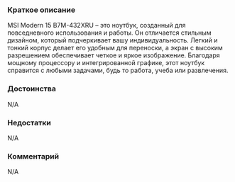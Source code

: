 ### **Краткое описание**
MSI Modern 15 B7M-432XRU – это ноутбук, созданный для повседневного использования и работы. Он отличается стильным дизайном, который подчеркивает вашу индивидуальность. Легкий и тонкий корпус делает его удобным для переноски, а экран с высоким разрешением обеспечивает четкое и яркое изображение. Благодаря мощному процессору и интегрированной графике, этот ноутбук справится с любыми задачами, будь то работа, учеба или развлечения.

### **Достоинства**
N/A

### **Недостатки**
N/A

### **Комментарий**
N/A
